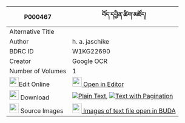 |P000467|བོད་དབྱིན་ཚིག་མཛོད། 
| --- | --- 
|Alternative Title |
|Author| h. a. jaschike
|BDRC ID | W1KG22690
|Creator | Google OCR
|Number of Volumes| 1
|<img width="25" src="https://img.icons8.com/color/25/000000/edit-property.png">Edit Online| [<img width="25" src="https://avatars.githubusercontent.com/u/45091458?s=200&v=4"> Open in Editor](http://editor.openpecha.org/P000467)
|<img width="25" src="https://img.icons8.com/fluent/48/000000/download-2.png"/>  Download | [![](https://img.icons8.com/color/20/000000/txt.png)Plain Text](https://github.com/Openpecha/P000467/releases/download/v2/bo_yin_tsikdzo_plain_P000467.zip), [![](https://img.icons8.com/color/20/000000/txt.png)Text with Pagination](https://github.com/Openpecha/P000467/releases/download/v2/bo_yin_tsikdzo_pages_P000467.zip)
|<img width="25" src="https://img.icons8.com/plasticine/100/000000/pictures-folder.png"/>  Source Images | [<img width="25" src="https://library.bdrc.io/icons/BUDA-small.svg"> Images of text file open in BUDA](https://library.bdrc.io/show/bdr:W1KG22690)